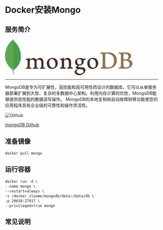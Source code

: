 # Docker安装Mongo #
## 服务简介 ##

 <img src="./../images/mongodb.jpg" width = "420" alt="Github" align=center />

* * *

MongoDB是专为可扩展性，高性能和高可用性而设计的数据库。它可以从单服务器部署扩展到大型、复杂的多数据中心架构。利用内存计算的优势，MongoDB能够提供高性能的数据读写操作。 MongoDB的本地复制和自动故障转移功能使您的应用程序具有企业级的可靠性和操作灵活性。

 <img src="https://github.com/favicon.ico" width = "20" alt="Github" align=center />

[mongoDB Github](https://github.com/mongodb/mongo)

## 准备镜像 ##
    docker pull mongo
## 运行容器 ##
    docker run -d \
    --name mongo \
    --restart=always \
    -v /docker_vloume/mongodb/data:/data/db \
    -p 28018:27017 \
    --privileged=true mongo
## 常见说明 ##
